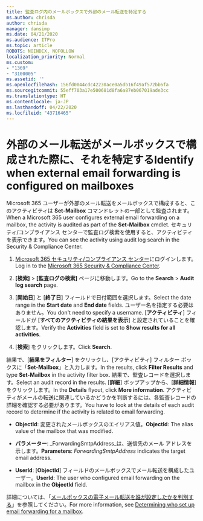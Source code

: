 ```yaml
---
title: 監査ログ内のメールボックスで外部のメール転送を特定する
ms.author: chrisda
author: chrisda
manager: dansimp
ms.date: 04/21/2020
ms.audience: ITPro
ms.topic: article
ROBOTS: NOINDEX, NOFOLLOW
localization_priority: Normal
ms.custom:
- "1369"
- "3100005"
ms.assetid: ''
ms.openlocfilehash: 156fd0044cdc42230ace0a5db16f49af572bb6fa
ms.sourcegitcommit: 55eff703a17e500681d8fa6a87eb067019ade3cc
ms.translationtype: HT
ms.contentlocale: ja-JP
ms.lasthandoff: 04/22/2020
ms.locfileid: "43716465"
---
```

# <a name="identify-when-external-email-forwarding-is-configured-on-mailboxes"></a><span data-ttu-id="702f5-102">外部のメール転送がメールボックスで構成された際に、それを特定する</span><span class="sxs-lookup"><span data-stu-id="702f5-102">Identify when external email forwarding is configured on mailboxes</span></span>

<span data-ttu-id="702f5-103">Microsoft 365 ユーザーが外部のメール転送をメールボックスで構成すると、このアクティビティは **Set-Mailbox** コマンドレットの一部として監査されます。</span><span class="sxs-lookup"><span data-stu-id="702f5-103">When a Microsoft 365 user configures external email forwarding on a mailbox, the activity is audited as part of the **Set-Mailbox** cmdlet.</span></span> <span data-ttu-id="702f5-104">セキュリティ/コンプライアンス センターで監査ログ検索を使用すると、アクティビティを表示できます。</span><span class="sxs-lookup"><span data-stu-id="702f5-104">You can see the activity using audit log search in the Security & Compliance Center.</span></span>

1. <span data-ttu-id="702f5-105">[Microsoft 365 セキュリティ/コンプライアンス センター](https://protection.office.com/)にログインします。</span><span class="sxs-lookup"><span data-stu-id="702f5-105">Log in to the [Microsoft 365 Security & Compliance Center](https://protection.office.com/).</span></span>

2. <span data-ttu-id="702f5-106">**[検索]** > **[監査ログの検索]** ページに移動します。</span><span class="sxs-lookup"><span data-stu-id="702f5-106">Go to the **Search** > **Audit log search** page.</span></span>

3. <span data-ttu-id="702f5-107">[**開始日**] と [**終了日**] フィールドで日付範囲を選択します。</span><span class="sxs-lookup"><span data-stu-id="702f5-107">Select the date range in the **Start date** and **End date** fields.</span></span> <span data-ttu-id="702f5-108">ユーザー名を指定する必要はありません。</span><span class="sxs-lookup"><span data-stu-id="702f5-108">You don't need to specify a username.</span></span> <span data-ttu-id="702f5-109">[**アクティビティ**] フィールドが [**すべてのアクティビティの結果を表示**] と設定されていることを確認します。</span><span class="sxs-lookup"><span data-stu-id="702f5-109">Verify the **Activities** field is set to **Show results for all activities**.</span></span>

4. <span data-ttu-id="702f5-110">[**検索**] をクリックします。</span><span class="sxs-lookup"><span data-stu-id="702f5-110">Click **Search**.</span></span>

<span data-ttu-id="702f5-111">結果で、[**結果をフィルター**] をクリックし、[アクティビティ] フィルター ボックスに「**Set-Mailbox**」と入力します。</span><span class="sxs-lookup"><span data-stu-id="702f5-111">In the results, click **Filter Results** and type **Set-Mailbox** in the activity filter box.</span></span> <span data-ttu-id="702f5-112">結果で、監査レコードを選択します。</span><span class="sxs-lookup"><span data-stu-id="702f5-112">Select an audit record in the results.</span></span> <span data-ttu-id="702f5-113">[**詳細**] ポップアップから、[**詳細情報**]をクリックします。</span><span class="sxs-lookup"><span data-stu-id="702f5-113">In the **Details** flyout, click **More information**.</span></span> <span data-ttu-id="702f5-114">アクティビティがメールの転送に関連しているかどうかを判断するには、各監査レコードの詳細を確認する必要があります。</span><span class="sxs-lookup"><span data-stu-id="702f5-114">You have to look at the details of each audit record to determine if the activity is related to email forwarding.</span></span>

- <span data-ttu-id="702f5-115">**ObjectId**: 変更されたメールボックスのエイリアス値。</span><span class="sxs-lookup"><span data-stu-id="702f5-115">**ObjectId**: The alias value of the mailbox that was modified.</span></span>

- <span data-ttu-id="702f5-116">**パラメーター**: _ForwardingSmtpAddress_は、送信先のメール アドレスを示します。</span><span class="sxs-lookup"><span data-stu-id="702f5-116">**Parameters**: _ForwardingSmtpAddress_ indicates the target email address.</span></span>

- <span data-ttu-id="702f5-117">**UserId**: [**ObjectId**] フィールドのメールボックスでメール転送を構成したユーザー。</span><span class="sxs-lookup"><span data-stu-id="702f5-117">**UserId**: The user who configured email forwarding on the mailbox in the **ObjectId** field.</span></span>

<span data-ttu-id="702f5-118">詳細については、「[メールボックスの電子メール転送を誰が設定したかを判別する](https://docs.microsoft.com/office365/securitycompliance/auditing-troubleshooting-scenarios#determining-who-set-up-email-forwarding-for-a-mailbox)」を参照してください。</span><span class="sxs-lookup"><span data-stu-id="702f5-118">For more information, see [Determining who set up email forwarding for a mailbox](https://docs.microsoft.com/office365/securitycompliance/auditing-troubleshooting-scenarios#determining-who-set-up-email-forwarding-for-a-mailbox).</span></span>
